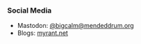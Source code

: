 ### Social Media
* Mastodon: [@bigcalm@mendeddrum.org](https://mendeddrum.org/@bigcalm)
* Blogs: [myrant.net](https://myrant.net)

<!--
**bigcalm/bigcalm** is a ✨ _special_ ✨ repository because its `README.md` (this file) appears on your GitHub profile.

Here are some ideas to get you started:

- 🔭 I’m currently working on ...
- 🌱 I’m currently learning ...
- 👯 I’m looking to collaborate on ...
- 🤔 I’m looking for help with ...
- 💬 Ask me about ...
- 📫 How to reach me: ...
- 😄 Pronouns: ...
- ⚡ Fun fact: ...
-->
